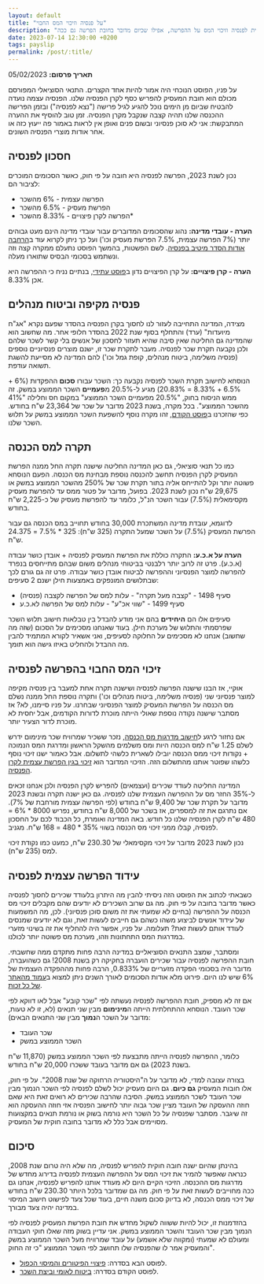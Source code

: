 ```yaml
---
layout: default
title: "על פנסיה וזיכוי המס החבוי"
description: "על הפרשת המעסיק לפנסיה, ההפרשה העצמית לפנסיה וזיכוי המס על ההפרשה, אפילו שכיום מדובר בחובת הפרשה גם ככה"
date: 2023-07-14 12:30:00 +0200
tags: payslip
permalink: /post/:title/
---
```

**תאריך פרסום:** 05/02/2023

על פניו, הפוסט הנוכחי היה אמור להיות אחד הקצרים. התנאי הסוציאלי המפורסם מכולם הוא חובת המעסיק להפריש כסף לקרן הפנסיה שלנו. הפנסיה עצמה נועדה להבטיח שביום מן הימים נוכל להגיע לגיל פרישה ("נצא לפנסיה") ובזמן הפרישה ההכנסה שלנו תהיה קצבה שנקבל מקרן הפנסיה. זמן טוב להוסיף את ההערה המתבקשת: אני לא סוכן פנסיוני ובשום פנים ואופן אין לראות באמור פה ייעוץ כזה או אחר אודות מוצרי הפנסיה השונים.

## חסכון לפנסיה
נכון לשנת 2023, הפרשה לפנסיה היא חובה על פי חוק, כאשר הסכומים המוכרים לציבור הם:
* הפרשה עצמית - 6% מהשכר
* הפרשת מעסיק - 6.5% מהשכר
* הפרשה לקרן פיצויים - 8.33% מהשכר*

**הערה - עובדי מדינה:** נהוג שהסכומים המדוברים עבור עובדי מדינה הינם מעט גבוהים יותר (7% הפרשה עצמית, 7.5% הפרשת מעסיק וכו') ועל כך ניתן לקרוא עוד ב[הרחבה אודות הסדר מיטיב בפנסיה](https://www.kolzchut.org.il/he/%D7%94%D7%A1%D7%93%D7%A8_%D7%9E%D7%99%D7%98%D7%99%D7%91_%D7%91%D7%91%D7%99%D7%98%D7%95%D7%97_%D7%A4%D7%A0%D7%A1%D7%99%D7%95%D7%A0%D7%99). לשם הפשטות, בהמשך הפוסט נתעלם ממקרה קצה וזה ונשתמש בסכומי הבסיס שתוארו מעלה.

**הערה - קרן פיצויים:** על קרן הפיצויים נדון ב[פוסט עתידי](../פיצויי-הפיטורים-והמיסוי-הכפול), בנתיים נניח כי ההפרשה היא אכן 8.33%.

## פנסיה מקיפה וביטוח מנהלים
מצידה, המדינה התחייבה לעזור לנו לחסוך בקרן הפנסיה בהסדר שפעם נקרא "אג"ח מיועדות" (ערד) והתחלף בסוף שנת 2022 בהסדר חלופי אחר. מה שחשוב הוא שהמדינה גם החליטה שאין סיבה שהיא תעזור לחסכון של אנשים בלי קשר לשכר שלהם ולכן נקבעה תקרת שכר לפנסיה. מעבר לתקרת שכר זו, ישנם מוצרים פנסיוניים נוספים (פנסיה משלימה, ביטוח מנהלים, קופת גמל וכו') להם המדינה לא מסייעת להשגת תשואה עודפת.


הנוסחא לחישוב תקרת השכר לפנסיה נקבעה כך: השכר עבורו **סכום** ההפקדות (6% + 6.5% + 8.33% = 20.83%) מגיע ל-20.5% מ**פעמיים** השכר הממוצע במשק. זה ממש הניסוח בחוק, "20.5% מפעמיים השכר הממוצע" במקום חס וחלילה "41% מהשכר הממוצע". בכל מקרה, בשנת 2023 מדובר על שכר של 23,364 ש"ח בחודש. כפי שהזכרנו ב[פוסט הקודם](../מס-הכנסה-ממאדים-וביטוח-לאומי-מנוגה), זהו מקרה נוסף להשפעת השכר הממוצע במשק על תלוש השכר שלנו.

## תקרה למס הכנסה
כמו כל תנאי סוציאלי, גם כאן המדינה החליטה שישנה תקרה החל ממנה הפרשת המעסיק לקרן הפנסיה תחשב להכנסה נוספת מבחינת מס הכנסה. הפעם הנוסחא פשוטה יותר וקל להתייחס אליה בתור תקרת שכר של 250% מהשכר הממוצע במשק או 29,675 ש"ח נכון לשנת 2023. בפועל, מדובר על פטור ממס עד להפרשת מעסיק מקסימאלית (7.5%) עבור השכר הנ"ל, כלומר עד להפרשת מעסיק של כ-2,225 ש"ח בחודש.


לדוגמא, עובדת מדינה המשתכרת 30,000 בחודש תחוייב במס הכנסה גם עבור הפרשת המעסיק (7.5%) על השכר שמעל התקרה (325 ש"ח): 325 * 7.5% = 24.375 ש"ח.


**הערה על א.כ.ע:** התקרה כוללת את הפרשת המעסיק לפנסיה + אובדן כושר עבודה (א.כ.ע). פרט זה לרוב יותר רלבנטי בביטוחי מנהלים משום שבהם מתייחסים בנפרד להפרשה למוצר הפנסיוני וההפרשה לביטוח אובדן כושר עבודה. פרט זה גם גורם לכך שבתלושים המונפקים באמצעות חילן ישנם 2 סעיפים:
* סעיף 1498 - "קצבה מעל תקרה" - עלות למס של הפרשה לקצבה (פנסיה)
* סעיף 1499 - "שווי אכ"ע" - עלות למס של הפרשה לא.כ.ע

סעיפים אלו הם **היחידים** בהם אני מודע להבדל בין טבלאות חישוב תלוש השכר שפרסמתי והתלוש של מערכת חילן. בעוד שאנחנו מסכימים על הסכום (שזה מה שחשוב) אנחנו לא מסכימים על החלוקה לסעיפים, ואני אשאיר לקורא המתמיד להבין מה ההבדל ולהחליט באיזו גישה הוא תומך.

## זיכוי המס החבוי בהפרשה לפנסיה
אוקיי, אז הבנו שישנה הפרשה לפנסיה ושישנה תקרה אחת למעבר בין פנסיה מקיפה למוצר פנסיוני שני (פנסיה משלימה, ביטוח מנהלים וכו') ותקרה נוספת החל ממנה נשלם מס הכנסה על הפרשת המעסיק למוצר הפנסיוני שבחרנו. על פניו סיימנו, לא? אז מסתבר שישנה נקודה נוספת שאולי הייתה מוכרת לדורות הקודמים, אבל יחסית לא מוכרת לדור הצעיר יותר.


אם נחזור לרגע ל[חישוב מדרגות מס הכנסה](../מדרגות-מס-הכנסה), נזכר ששכיר שמרוויח שכר מינימום ידרש לשלם 1.25 ש"ח למס הכנסה היות ומס משלמים מהשקל הראשון ומדרגת המס הנמוכה + נקודות זיכוי ממס הכנסה יובילו לשארית כלשהי לתשלום. אבל כאמור ישנו זיכוי נוסף כלשהו שפוטר אותנו מהתשלום הזה. הזיכוי המדובר הוא [זיכוי בגין הפרשת עצמית לקרן הפנסיה](https://www.kolzchut.org.il/he/%D7%96%D7%99%D7%9B%D7%95%D7%99_%D7%9E%D7%9E%D7%A1_%D7%94%D7%9B%D7%A0%D7%A1%D7%94_%D7%91%D7%92%D7%99%D7%9F_%D7%94%D7%A4%D7%A8%D7%A9%D7%95%D7%AA_%D7%9C%D7%91%D7%99%D7%98%D7%95%D7%97_%D7%A4%D7%A0%D7%A1%D7%99%D7%95%D7%A0%D7%99).


המדינה החליטה לעודד שכירים (ועצמאים) להפריש לקרן הפנסיה ולכן אנחנו זכאים ל-35% החזר מס על ההפרשה העצמית שלנו לפנסיה. גם כאן ישנה תקרה ובשנת 2023 מדובר על תקרת שכר של 9,400 ש"ח בחודש (לפי הפרשה עצמית מורחבת של 7%). אם נתרגם את זה למספרים, אז בשכר של 8,000 ש"ח בחודש, נפריש 8000 * 6% = 480 ש"ח לקרן הפנסיה שלנו כל חודש. באה המדינה ואומרת, כל הכבוד לכם על החסכון לפנסיה, קבלו ממני זיכוי מס הכנסה בשווי 35% * 480 = 168 ש"ח. מגניב.


נכון לשנת 2023 מדובר על זיכוי מקסימאלי של 230.30 ש"ח, כמעט כמו נקודת זיכוי למס (235 ש"ח).


## עידוד הפרשה עצמית לפנסיה
כשבאתי לכתוב את הפוסט הזה ניסיתי להבין מה היתרון בלעודד שכירים לחסוך לפנסיה כאשר מדובר בחובה על פי חוק. מה גם שרוב השכירים לא יודעים שהם מקבלים זיכוי מס הכנסה על ההפרשה (בחיים לא שמעתי את זה משום סוכן פנסיוני). לכן, מה המשמעות של עידוד אנשים לביצוע משהו כשהם גם חייבים לעשות זאת, וגם לא יודעים שמנסים לעודד אותם לעשות זאת? תעלומה. על פניו, אפשר היה להחליף את זה בשינוי מזערי במדרגות המס התחתונות וזהו, מערכת מס פשוטה יותר לכולנו.


ומסתבר, שמצב התנאים הסוציאליים במדינה הרבה פחות מתקדם ממה שחשבתי. חובת ההפרשה לפנסיה עבור שכירים הועברה בחקיקה רק בשנת 2008! גם כשהועברה, מדובר היה בסכומי הפקדה מזעריים של 0.833%, הרבה פחות מההפקדה העצמית של 6% שיש לנו היום. פירוט מלא אודות הסכומים לאורך השנים ניתן למצוא ב[עמוד מהאתר של כל זכות](https://www.kolzchut.org.il/he/%D7%97%D7%95%D7%91%D7%AA_%D7%91%D7%99%D7%98%D7%95%D7%97_%D7%A4%D7%A0%D7%A1%D7%99%D7%95%D7%A0%D7%99_%D7%9C%D7%A2%D7%95%D7%91%D7%93%D7%99%D7%9D).


אם זה לא מספיק, חובת ההפרשה לפנסיה נעשתה לפי "שכר קובע" אבל לאו דווקא לפי שכר העובד. הנוסחא ההתחלתית הייתה ה**מינימום** מבין שני תנאים (לא, זו לא טעות, מדובר על השכר ה**נמוך** מבין שני התנאים הבאים):
* שכר העובד
* השכר הממוצע במשק

כלומר, ההפרשה לפנסיה הייתה מתבצעת לפי השכר הממוצע במשק (11,870 ש"ח בשנת 2023) גם אם מדובר בעובד ששכרו 20,000 ש"ח בחודש.


בצורה עצובה למדי, לא מדובר על ה"היסטוריה הרחוקה של שנת 2008". על פי חוק, אלו חובות המעסיק **גם כיום**. גם היום מעסיק יכול לשלם לפנסיה לפי השכר הנמוך מבין שכר העובד לשכר הממוצע במשק. הסיבה שהרבה שכירים לא רואים זאת היא שאם חוזה ההעסקה של העובד מציין שכר גבוה יותר לחישוב הפנסיה אזי חוזה ההעסקה הוא זה שיגבר. מסתבר שפנסיה על כל השכר היא נורמה בשוק או נורמת תנאים במקצועות מסויימים אבל כלל לא מדובר בחובה חוקית של המעסיק.


## סיכום
בהינתן שהיום ישנה חובה חוקית להפריש לפנסיה, מה שלא היה טרום שנת 2008, כנראה שאפשר להמיר את זיכוי המס על ההפרשה העצמית לפנסיה בדירוג מחדש של מדרגות מס ההכנסה. הזיכוי הקיים היום לא מעודד אותנו להפריש לפנסיה, אנחנו גם ככה מחוייבים לעשות זאת על פי חוק. מה גם שמדובר בלכל היותר 230.30 ש"ח בחודש של זיכוי ממס הכנסה, לא בדיוק סכום משנה חיים, בעוד שכל צעד לפישוט חישוב המיסוי במדינה יהיה צעד מבורך. 


בהזדמנות זו, יכול להיות ששווה לשקול מחדש את חובת הפרשת המעסיק לפנסיה לפי הנמוך מבין שכר העובד והשכר הממוצע במשק. אני עדיין בשוק מזה שאלו חוקי העבודה ומעולם לא שמעתי (ומקווה שלא אשמע) על עובד שמרוויח מעל השכר הממוצע במשק והמעסיק אמר לו שהפנסיה שלו תחושב לפי השכר הממוצע "כי זה החוק".

* לפוסט הבא בסדרה: [פיצויי הפיטורים והמיסוי הכפול](../פיצויי-הפיטורים-והמיסוי-הכפול).
* לפוסט הקודם בסדרה: [ביטוח לאומי וביצת השכר](../מס-הכנסה-ממאדים-וביטוח-לאומי-מנוגה).

